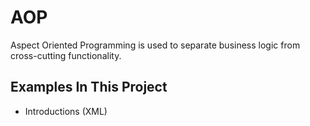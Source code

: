 # AOP

Aspect Oriented Programming is used to separate business logic from cross-cutting functionality.

## Examples In This Project

- Introductions (XML)